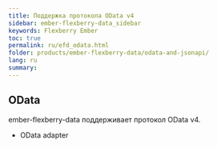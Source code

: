 ```yaml
---
title: Поддержка протокола OData v4
sidebar: ember-flexberry-data_sidebar
keywords: Flexberry Ember
toc: true
permalink: ru/efd_odata.html
folder: products/ember-flexberry-data/odata-and-jsonapi/
lang: ru
summary: 
---
```


## OData

ember-flexberry-data поддерживает протокол OData v4.

* OData adapter